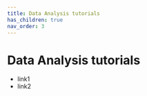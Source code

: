 ```yaml
---
title: Data Analysis tutorials
has_children: true
nav_order: 3
---
```


# Data Analysis tutorials

- link1
- link2
